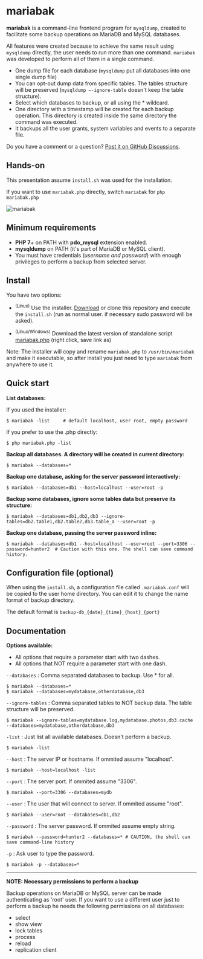 # mariabak

**mariabak** is a command-line frontend program for `mysqldump`, created to facilitate some backup operations on MariaDB and MySQL databases.

All features were created because to achieve the same result using `mysqldump` directly, the user needs to run more than one command. `mariabak` was developed to perform all of them in a single command.

- One dump file for each database (`mysqldump` put all databases into one single dump file)
- You can opt-out dump data from specific tables. The tables structure will be preserved (`mysqldump –-ignore-table` doesn't keep the table structure).
- Select which databases to backup, or all using the * wildcard.
- One directory with a timestamp will be created for each backup operation. This directory is created inside the same directory the command was executed.
- It backups all the user grants, system variables and events to a separate file.

Do you have a comment or a question? [Post it on GitHub Discussions](https://github.com/llagerlof/mariabak/discussions).

## Hands-on

This presentation assume `install.sh` was used for the installation.

If you want to use `mariabak.php` directly, switch `mariabak` for `php mariabak.php`

![mariabak](https://user-images.githubusercontent.com/193798/186650605-9756cf99-a949-4ae7-b470-3154f9c01bb2.gif)

## Minimum requirements

- **PHP 7**+ on PATH with **pdo_mysql** extension enabled.
- **mysqldump** on PATH (it's part of MariaDB or MySQL client).
- You must have credentials (_username and password_) with enough privileges to perform a backup from selected server.

## Install

You have two options:

- <sup>(Linux)</sup> Use the installer. [Download](https://github.com/llagerlof/mariabak/archive/refs/heads/master.zip) or clone this repository and execute the `install.sh` (run as normal user. if necessary sudo password will be asked).

- <sup>(Linux/Windows)</sup> Download the latest version of standalone script [mariabak.php](https://raw.githubusercontent.com/llagerlof/mariabak/master/mariabak.php) (right click, save link as)

Note: The installer will copy and rename `mariabak.php` to `/usr/bin/mariabak` and make it executable, so after install you just need to type `mariabak` from anywhere to use it.

## Quick start

**List databases:**

If you used the installer:

```shell
$ mariabak -list     # default localhost, user root, empty password
```

If you prefer to use the .php directly:

```shell
$ php mariabak.php -list
```

**Backup all databases. A directory will be created in current directory:**

```shell
$ mariabak --databases=*
```

**Backup one database, asking for the server password interactively:**

```shell
$ mariabak --databases=db1 --host=localhost --user=root -p
```

**Backup some databases, ignore some tables data but preserve its structure:**

```shell
$ mariabak --databases=db1,db2,db3 --ignore-tables=db2.table1,db2.table2,db3.table_a --user=root -p
```

**Backup one database, passing the server password inline:**

```shell
$ mariabak --databases=db1 --host=localhost --user=root --port=3306 --password=hunter2  # Caution with this one. The shell can save command history.
```

## Configuration file (optional)

When using the `install.sh`, a configuration file called `.mariabak.conf` will be copied to the user home directory. You can edit it to change the name format of backup directory.

The default format is `backup-db_{date}_{time}_{host}_{port}`

## Documentation

**Options available:**

- All options that require a parameter start with two dashes.
- All options that NOT require a parameter start with one dash.


`--databases` : Comma separated databases to backup. Use * for all.

```shell
$ mariabak --databases=*
$ mariabak --databases=mydatabase,otherdatabase,db3
```

`--ignore-tables` : Comma separated tables to NOT backup data. The table structure will be preserved.

```shell
$ mariabak --ignore-tables=mydatabase.log,mydatabase.photos,db3.cache --databases=mydatabase,otherdatabase,db3
```

`-list` : Just list all available databases. Doesn't perform a backup.

```shell
$ mariabak -list
```

`--host` : The server IP or hostname. If ommited assume "localhost".

```shell
$ mariabak --host=localhost -list
```

`--port` : The server port. If ommited assume "3306".

```shell
$ mariabak --port=3306 --databases=mydb
```

`--user` : The user that will connect to server. If ommited assume "root".

```shell
$ mariabak --user=root --databases=db1,db2
```

`--password` : The server password. If ommited assume empty string.

```shell
$ mariabak --password=hunter2 --databases=* # CAUTION, the shell can save command-line history
```

`-p` : Ask user to type the password.

```shell
$ mariabak -p --databases=*
```

---

**NOTE: Necessary permissions to perform a backup**

Backup operations on MariaDB or MySQL server can be made authenticating as 'root' user. If you want to use a different user just to perform a backup he needs the following permissions on all databases:

- select
- show view
- lock tables
- process
- reload
- replication client

